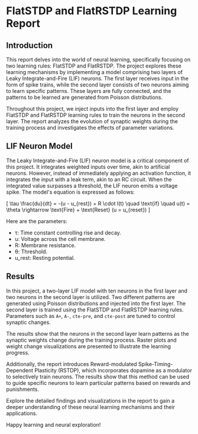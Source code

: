 # FlatSTDP and FlatRSTDP Learning Report

## Introduction

This report delves into the world of neural learning, specifically focusing on two learning rules: FlatSTDP and FlatRSTDP. The project explores these learning mechanisms by implementing a model comprising two layers of Leaky Integrate-and-Fire (LIF) neurons. The first layer receives input in the form of spike trains, while the second layer consists of two neurons aiming to learn specific patterns. These layers are fully connected, and the patterns to be learned are generated from Poisson distributions.

Throughout this project, we inject inputs into the first layer and employ FlatSTDP and FlatRSTDP learning rules to train the neurons in the second layer. The report analyzes the evolution of synaptic weights during the training process and investigates the effects of parameter variations.

## LIF Neuron Model

The Leaky Integrate-and-Fire (LIF) neuron model is a critical component of this project. It integrates weighted inputs over time, akin to artificial neurons. However, instead of immediately applying an activation function, it integrates the input with a leak term, akin to an RC circuit. When the integrated value surpasses a threshold, the LIF neuron emits a voltage spike. The model's equation is expressed as follows:

\[
\tau \frac{du}{dt} = -(u - u_{rest}) + R \cdot I(t) \quad \text{if} \quad u(t) = \theta \rightarrow \text{Fire} + \text{Reset} (u = u_{reset})
\]

Here are the parameters:
- τ: Time constant controlling rise and decay.
- u: Voltage across the cell membrane.
- R: Membrane resistance.
- θ: Threshold.
- u_rest: Resting potential.

## Results

In this project, a two-layer LIF model with ten neurons in the first layer and two neurons in the second layer is utilized. Two different patterns are generated using Poisson distributions and injected into the first layer. The second layer is trained using the FlatSTDP and FlatRSTDP learning rules. Parameters such as `A+`, `A-`, `cte-pre`, and `cte-post` are tuned to control synaptic changes.

The results show that the neurons in the second layer learn patterns as the synaptic weights change during the training process. Raster plots and weight change visualizations are presented to illustrate the learning progress.

Additionally, the report introduces Reward-modulated Spike-Timing-Dependent Plasticity (RSTDP), which incorporates dopamine as a modulator to selectively train neurons. The results show that this method can be used to guide specific neurons to learn particular patterns based on rewards and punishments.

Explore the detailed findings and visualizations in the report to gain a deeper understanding of these neural learning mechanisms and their applications.

Happy learning and neural exploration!